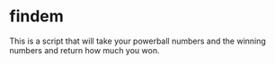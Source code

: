 findem
======

This is a script that will take your powerball numbers and the winning
numbers and return how much you won.
